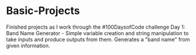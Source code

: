 # Basic-Projects
Finished projects as I work through the #100DaysofCode challenge
Day 1: Band Name Generator - Simple variable creation and string manipulation to take inputs and produce outputs from them. Generates a "band name" from given information.
